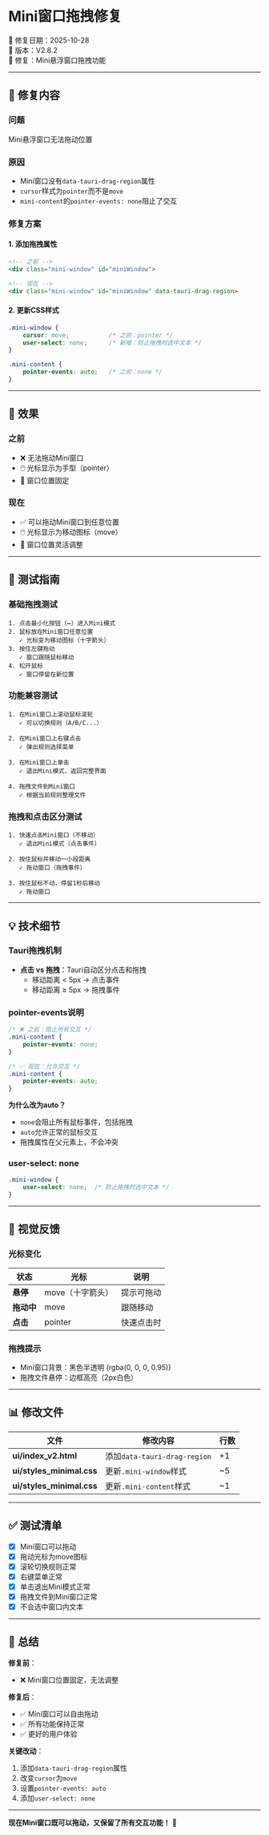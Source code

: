 # Mini窗口拖拽修复

📅 修复日期：2025-10-28  
🐛 版本：V2.8.2  
🎯 修复：Mini悬浮窗口拖拽功能

---

## 🔧 **修复内容**

### **问题**
Mini悬浮窗口无法拖动位置

### **原因**
- Mini窗口没有`data-tauri-drag-region`属性
- `cursor`样式为`pointer`而不是`move`
- `mini-content`的`pointer-events: none`阻止了交互

### **修复方案**

#### **1. 添加拖拽属性**
```html
<!-- 之前 -->
<div class="mini-window" id="miniWindow">

<!-- 现在 -->
<div class="mini-window" id="miniWindow" data-tauri-drag-region>
```

#### **2. 更新CSS样式**
```css
.mini-window {
    cursor: move;           /* 之前：pointer */
    user-select: none;      /* 新增：防止拖拽时选中文本 */
}

.mini-content {
    pointer-events: auto;   /* 之前：none */
}
```

---

## 🎯 **效果**

### **之前**
- ❌ 无法拖动Mini窗口
- 🖱️ 光标显示为手型（pointer）
- 📍 窗口位置固定

### **现在**
- ✅ 可以拖动Mini窗口到任意位置
- 🖱️ 光标显示为移动图标（move）
- 📍 窗口位置灵活调整

---

## 🧪 **测试指南**

### **基础拖拽测试**
```
1. 点击最小化按钮（➖）进入Mini模式
2. 鼠标放在Mini窗口任意位置
   ✓ 光标变为移动图标（十字箭头）
3. 按住左键拖动
   ✓ 窗口跟随鼠标移动
4. 松开鼠标
   ✓ 窗口停留在新位置
```

### **功能兼容测试**
```
1. 在Mini窗口上滚动鼠标滚轮
   ✓ 可以切换规则（A/B/C...）
   
2. 在Mini窗口上右键点击
   ✓ 弹出规则选择菜单
   
3. 在Mini窗口上单击
   ✓ 退出Mini模式，返回完整界面
   
4. 拖拽文件到Mini窗口
   ✓ 根据当前规则整理文件
```

### **拖拽和点击区分测试**
```
1. 快速点击Mini窗口（不移动）
   ✓ 退出Mini模式（点击事件）
   
2. 按住鼠标并移动一小段距离
   ✓ 拖动窗口（拖拽事件）
   
3. 按住鼠标不动，停留1秒后移动
   ✓ 拖动窗口
```

---

## 💡 **技术细节**

### **Tauri拖拽机制**
- **点击 vs 拖拽**：Tauri自动区分点击和拖拽
  - 移动距离 < 5px → 点击事件
  - 移动距离 ≥ 5px → 拖拽事件

### **pointer-events说明**
```css
/* ❌ 之前：阻止所有交互 */
.mini-content {
    pointer-events: none;
}

/* ✅ 现在：允许交互 */
.mini-content {
    pointer-events: auto;
}
```

**为什么改为auto？**
- `none`会阻止所有鼠标事件，包括拖拽
- `auto`允许正常的鼠标交互
- 拖拽属性在父元素上，不会冲突

### **user-select: none**
```css
.mini-window {
    user-select: none;  /* 防止拖拽时选中文本 */
}
```

---

## 🎨 **视觉反馈**

### **光标变化**
| 状态 | 光标 | 说明 |
|-----|------|------|
| **悬停** | move（十字箭头）| 提示可拖动 |
| **拖动中** | move | 跟随移动 |
| **点击** | pointer | 快速点击时 |

### **拖拽提示**
- Mini窗口背景：黑色半透明 (rgba(0, 0, 0, 0.95))
- 拖拽文件悬停：边框高亮（2px白色）

---

## 📊 **修改文件**

| 文件 | 修改内容 | 行数 |
|-----|---------|------|
| **ui/index_v2.html** | 添加`data-tauri-drag-region` | +1 |
| **ui/styles_minimal.css** | 更新`.mini-window`样式 | ~5 |
| **ui/styles_minimal.css** | 更新`.mini-content`样式 | ~1 |

---

## ✅ **测试清单**

- [x] Mini窗口可以拖动
- [x] 拖动光标为move图标
- [x] 滚轮切换规则正常
- [x] 右键菜单正常
- [x] 单击退出Mini模式正常
- [x] 拖拽文件到Mini窗口正常
- [x] 不会选中窗口内文本

---

## 🎯 **总结**

**修复前**：
- ❌ Mini窗口位置固定，无法调整

**修复后**：
- ✅ Mini窗口可以自由拖动
- ✅ 所有功能保持正常
- ✅ 更好的用户体验

**关键改动**：
1. 添加`data-tauri-drag-region`属性
2. 改变`cursor`为`move`
3. 设置`pointer-events: auto`
4. 添加`user-select: none`

---

**现在Mini窗口既可以拖动，又保留了所有交互功能！** 🎉

